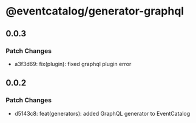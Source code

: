 # @eventcatalog/generator-graphql

## 0.0.3

### Patch Changes

- a3f3d69: fix(plugin): fixed graphql plugin error

## 0.0.2

### Patch Changes

- d5143c8: feat(generators): added GraphQL generator to EventCatalog
